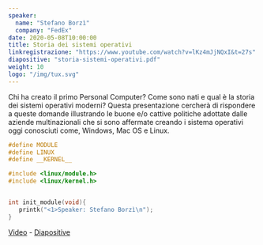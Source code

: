 ```yaml
---
speaker:
  name: "Stefano Borzì"
  company: "FedEx"
date: 2020-05-08T10:00:00
title: Storia dei sistemi operativi
linkregistrazione: "https://www.youtube.com/watch?v=lKz4mJjNQxI&t=27s"
diapositive: "storia-sistemi-operativi.pdf"
weight: 10
logo: "/img/tux.svg"
---
```


Chi ha creato il primo Personal Computer? Come sono nati e qual è la storia dei sistemi operativi moderni?
Questa presentazione cercherà di rispondere a queste domande illustrando le buone e/o cattive politiche adottate dalle aziende multinazionali che si sono affermate creando i sistema operativi oggi conosciuti come, Windows, Mac OS e Linux.

```c
#define MODULE
#define LINUX
#define __KERNEL__

#include <linux/module.h>
#include <linux/kernel.h>


int init_module(void){
   printk("<1>Speaker: Stefano Borzì\n");
}
```

[Video](https://www.youtube.com/watch?v=lKz4mJjNQxI&t=27s) - [Diapositive](/diapositive/storia-sistemi-operativi.pdf)